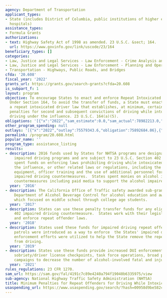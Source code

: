 ```yaml
---
agency: Department of Transportation
applicant_types:
- State (includes District of Columbia, public institutions of higher education and
  hospitals)
assistance_types:
- Formula Grants
authorizations:
- text: Highway Safety Act of 1998 as amended. 23 U.S.C. &sect; 164.
  url: https://www.govinfo.gov/link/uscode/23/164
beneficiary_types: []
categories:
- Law, Justice and Legal Services - Law Enforcement - Crime Analysis and Data
- Law, Justice and Legal Services - Law Enforcement - Planning and Operations
- Transportation - Highways, Public Roads, and Bridges
cfda: '20.608'
fiscal_year: '2022'
grants_url: https://grants.gov/search-grants?cfda=20.608
is_subpart_f: 1
layout: program
objective: To encourage States to enact and enforce Repeat Intoxicated Offender laws.
  Under Section 164, to avoid the transfer of funds, a State must enact and enforce
  a repeat intoxicated driver law that establishes, at minimum, certain specified
  penalties for second and subsequent convictions of driving while intoxicated or
  driving under the influence. 23 U.S.C. 164(a)(5).
obligations: '[{"x":"2022","sam_estimate":0.0,"sam_actual":78982213.0,"usa_spending_actual":75892684.06},{"x":"2023","sam_estimate":80044044.0,"sam_actual":0.0,"usa_spending_actual":79905444.79},{"x":"2024","sam_estimate":0.0,"sam_actual":0.0,"usa_spending_actual":0.0}]'
other_program_spending: null
outlays: '[{"x":"2022","outlay":75579343.6,"obligation":75892684.06},{"x":"2023","outlay":57366852.54,"obligation":80044044.0},{"x":"2024","outlay":0.0,"obligation":0.0}]'
permalink: /program/20.608.html
popular_name: ''
program_type: assistance_listing
results:
- description: 2016 funds used by States for NHTSA programs are designated for alcohol
    impaired driving programs and are subject to 23 U.S.C. Section 402 requirements.  States
    spent funds on enforcing laws prohibiting driving while intoxicated, driving under
    the influence, or other related laws or regulations, including the purchase of
    equipment, officer training and the use of additional personnel for specific alcohol
    impaired driving countermeasures.  States spent monies on alcohol impaired driving
    countermeasures including paid media to support the alcohol impaired driving countermeasures.
  year: '2016'
- description: The California Office of Traffic safety awarded sub-grants to the California
    Department of Alcohol Beverage Control for alcohol education and awareness programs,
    which focused on middle school through college age students.
  year: '2017'
- description: States can use these penalty transfer funds for any eligible Section
    402 impaired driving countermeasure.  States work with their legislatures to enact
    and enforce repeat offender laws.
  year: '2018'
- description: States used these funds for impaired driving repeat offenders.  Saturation
    patrols were introduced as a way to enforce  the States' impaired driving laws.  These
    enforcement efforts were utilized to help the State remove the repeat offenders
    from driving.
  year: '2019'
- description: States use these funds provide increased DUI enforcement to include
    sobriety/driver license checkpoints, task force operations, broad public awareness
    campaigns to decrease the number of alcohol-involved fatal and injury crashes.
  year: '2021'
rules_regulations: 23 CFR 1270.
sam_url: https://sam.gov/fal/4191c7c89e4240a794f19040b6335975/view
sub-agency: National Highway Traffic Safety Administration (NHTSA)
title: Minimum Penalties for Repeat Offenders for Driving While Intoxicated
usaspending_url: https://www.usaspending.gov/search/?hash=00958d9be582cb271edd9430228b247f
---
```


